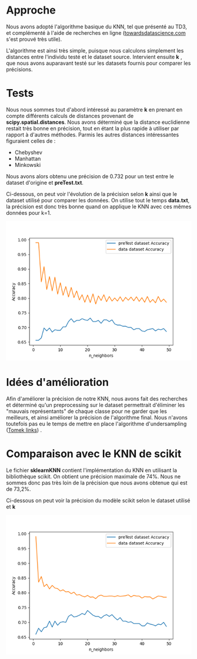 # Approche

Nous avons adopté l'algorithme basique du KNN, tel que présenté au TD3, et complémenté à l'aide de recherches en ligne ([towardsdatascience.com](https://towardsdatascience.com/) s'est prouvé très utile).

L'algorithme est ainsi très simple, puisque nous calculons simplement les distances entre l'individu testé et le dataset source. Intervient ensuite **k** , que nous avons auparavant testé sur les datasets fournis pour comparer les précisions.

# Tests

Nous nous sommes tout d'abord intéressé au paramètre **k** en prenant en compte différents calculs de distances provenant de **scipy.spatial.distances**. Nous avons déterminé que la distance euclidienne restait très bonne en précision, tout en étant la plus rapide à utiliser par rapport à d'autres méthodes.
Parmis les autres distances intéressantes figuraient celles de : 
- Chebyshev
- Manhattan
- Minkowski

Nous avons alors obtenu une précision de 0.732 pour un test entre le dataset d'origine et **preTest.txt**.

Ci-dessous, on peut voir l'évolution de la précision selon **k** ainsi que le dataset utilisé pour comparer les données. On utilise tout le temps **data.txt**, la précision est donc très bonne quand on applique le KNN avec ces mêmes données pour k=1.

![No image](https://github.com/Pierrotpsy/KNN/blob/main/data/knn.png)

# Idées d'amélioration

Afin d'améliorer la précision de notre KNN, nous avons fait des recherches et déterminé qu'un preprocessing sur le dataset permettrait d'éliminer les "mauvais représentants" de chaque classe pour ne garder que les meilleurs, et ainsi améliorer la précision de l'algorithme final.
Nous n'avons toutefois pas eu le temps de mettre en place l'algorithme d'undersampling ([Tomek links](https://towardsdatascience.com/imbalanced-classification-in-python-smote-tomek-links-method-6e48dfe69bbc)) .

# Comparaison avec le KNN de scikit

Le fichier **sklearnKNN** contient l'implémentation du KNN en utilisant la bibliothèque scikit. On obtient une précision maximale de 74%. Nous ne sommes donc pas très loin de la précision que nous avons obtenue qui est de 73,2%.

Ci-dessous on peut voir la précision du modèle scikit selon le dataset utilisé et **k**

![No image](https://github.com/Pierrotpsy/KNN/blob/main/data/sklearnKNN.png)
